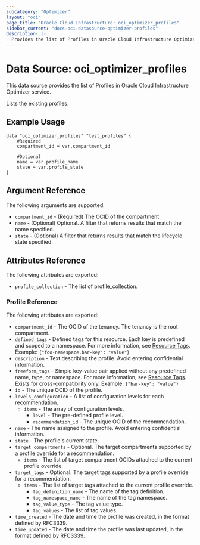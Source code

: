 ```yaml
---
subcategory: "Optimizer"
layout: "oci"
page_title: "Oracle Cloud Infrastructure: oci_optimizer_profiles"
sidebar_current: "docs-oci-datasource-optimizer-profiles"
description: |-
  Provides the list of Profiles in Oracle Cloud Infrastructure Optimizer service
---
```


# Data Source: oci_optimizer_profiles
This data source provides the list of Profiles in Oracle Cloud Infrastructure Optimizer service.

Lists the existing profiles.


## Example Usage

```hcl
data "oci_optimizer_profiles" "test_profiles" {
	#Required
	compartment_id = var.compartment_id

	#Optional
	name = var.profile_name
	state = var.profile_state
}
```

## Argument Reference

The following arguments are supported:

* `compartment_id` - (Required) The OCID of the compartment.
* `name` - (Optional) Optional. A filter that returns results that match the name specified.
* `state` - (Optional) A filter that returns results that match the lifecycle state specified. 


## Attributes Reference

The following attributes are exported:

* `profile_collection` - The list of profile_collection.

### Profile Reference

The following attributes are exported:

* `compartment_id` - The OCID of the tenancy. The tenancy is the root compartment.
* `defined_tags` - Defined tags for this resource. Each key is predefined and scoped to a namespace. For more information, see [Resource Tags](https://docs.cloud.oracle.com/iaas/Content/General/Concepts/resourcetags.htm).  Example: `{"foo-namespace.bar-key": "value"}` 
* `description` - Text describing the profile. Avoid entering confidential information.
* `freeform_tags` - Simple key-value pair applied without any predefined name, type, or namespace. For more information, see [Resource Tags](https://docs.cloud.oracle.com/iaas/Content/General/Concepts/resourcetags.htm). Exists for cross-compatibility only.  Example: `{"bar-key": "value"}` 
* `id` - The unique OCID of the profile.
* `levels_configuration` - A list of configuration levels for each recommendation.
	* `items` - The array of configuration levels.
		* `level` - The pre-defined profile level.
		* `recommendation_id` - The unique OCID of the recommendation.
* `name` - The name assigned to the profile. Avoid entering confidential information.
* `state` - The profile's current state.
* `target_compartments` - Optional. The target compartments supported by a profile override for a recommendation. 
	* `items` - The list of target compartment OCIDs attached to the current profile override.
* `target_tags` - Optional. The target tags supported by a profile override for a recommendation. 
	* `items` - The list of target tags attached to the current profile override.
		* `tag_definition_name` - The name of the tag definition.
		* `tag_namespace_name` - The name of the tag namespace.
		* `tag_value_type` - The tag value type.
		* `tag_values` - The list of tag values.
* `time_created` - The date and time the profile was created, in the format defined by RFC3339.
* `time_updated` - The date and time the profile was last updated, in the format defined by RFC3339.

